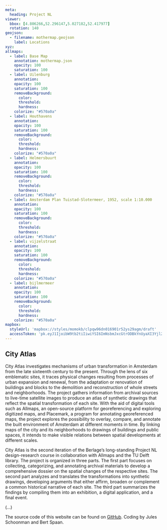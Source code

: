 ```yaml
---
meta:
  heading: Project NL
viewer:
  bbox: [4.806266,52.296147,5.027182,52.417977]
  rotation: 140
geojson:
  - filename: mothermap.geojson
    label: Locations
xyz:
allmaps:
  - label: Base Map
    annotation: mothermap.json
    opacity: 100
    saturation: 100
  - label: Uilenburg
    annotation: 
    opacity: 100
    saturation: 100
    removeBackground:
      color: 
      threshold: 
      hardness: 
    colorize: "#570a0a"
  - label: Houthavens
    annotation: 
    opacity: 100
    saturation: 100
    removeBackground:
      color: 
      threshold: 
      hardness: 
    colorize: "#570a0a"
  - label: Helmersbuurt
    annotation: 
    opacity: 100
    saturation: 100
    removeBackground:
      color: 
      threshold: 
      hardness: 
    colorize: "#570a0a"
  - label: Amsterdam Plan Tuistad-Slotermeer, 1952, scale 1:10.000
    annotation: 
    opacity: 100
    saturation: 100
    removeBackground:
      color: 
      threshold: 
      hardness: 
    colorize: "#570a0a"
  - label: vijzelstraat
    annotation: 
    opacity: 100
    saturation: 100
    removeBackground:
      color: 
      threshold: 
      hardness: 
    colorize: "#570a0a"
  - label: bijlmermeer
    annotation: 
    opacity: 100
    saturation: 100
    removeBackground:
      color: 
      threshold: 
      hardness: 
    colorize: "#570a0a"
mapbox:
  styleUrl: 'mapbox://styles/momokb/clpqw96dn016901r52ys29agm/draft'
  accessToken: 'pk.eyJ1IjoibW9tb2tiIiwiYSI6ImNsbmJxcGtrODBkYnUyaXI3Yjl2ODR1NTkifQ.OvugAnw_FwWro66sJ7Rl5A'
---
```

## City Atlas

City Atlas investigates mechanisms of urban transformation in Amsterdam from the late sixteenth century to the present. Through the lens of six emblematic sites, it traces physical changes resulting from processes of urban expansion and renewal, from the adaptation or renovation of buildings and blocks to the demolition and reconstruction of whole streets and neighborhoods. The project gathers information from archival sources to live-time satellite images to produce an atlas of synthetic drawings that reflect the spatial transformation of each site. With the aid of digital tools such as Allmaps, an open-source platform for georeferencing and exploring digitized maps, and Placemark, a program for annotating georeferenced maps, the project explores the possibility to overlay, compare, and annotate the built environment of Amsterdam at different moments in time. By linking maps of the city and its neighborhoods to drawings of buildings and public spaces, it intends to make visible relations between spatial developments at different scales. 

City Atlas is the second iteration of the Berlage’s long-standing Project NL design-research course in collaboration with Allmaps and the TU Delft library. The project is organized in three parts. The first part focuses on collecting, categorizing, and annotating archival materials to develop a comprehensive dossier on the spatial changes of the respective sites. The second part analyzes and translates the transformations into synthetic drawings, developing arguments that either affirm, broaden or complement a common historical narrative of each site. The third part summarizes the findings by compiling them into an exhibition, a digital application, and a final event.



(...)

The source code of this website can be found on [GitHub](https://github.com/theberlage/city-atlas-app). Coding by Jules Schoonman and Bert Spaan.